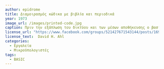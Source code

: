```yaml
---
author: epidrome
title: Διαμοιρασμός κώδικα με βιβλία και περιοδικά 
year: 1973 
image_url: /images/printed-code.jpg
caption: Πριν την εξάπλωση του δικτύου και των μέσων αποθήκευσης ο βασικός τρόπος διαμοιρασμού του λογισμικού ήταν σε πηγαίο κώδικα, ο οποίος ήταν τυπωμένος σε χαρτί περιοδικού ή βιβλίου, τα οποία ο χρήστης θα μελετούσε και μετά θα πληκτρολογούσε στον μικροϋπολογιστή του. Αν και η διαδικασία αυτή φαίνεται κάπως ξεπερασμένη, φαίνεται ότι είχε το πλεονέκτημα μια αίσθησης ιδιοκτησίας καθώς και μιας ενθάρρυνσης για μετατροπές, τα οποία τελικά λειτουργούσαν θετικά για τις γνώσεις και δεξιότητες του χρήστη. 
license_url: "https://www.facebook.com/groups/521427671543144/posts/1694495597569673/" 
license_text:  David H. Ahl 
categories:
  - Εργαλεία 
  - Μικροϋπολογιστές
tags:
  - BASIC 
---
```

